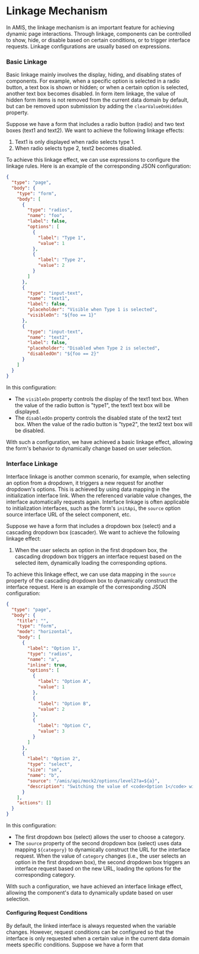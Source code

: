 # Linkage Mechanism

In AMIS, the linkage mechanism is an important feature for achieving dynamic page interactions. Through linkage, components can be controlled to show, hide, or disable based on certain conditions, or to trigger interface requests. Linkage configurations are usually based on expressions.

### Basic Linkage
Basic linkage mainly involves the display, hiding, and disabling states of components. For example, when a specific option is selected in a radio button, a text box is shown or hidden; or when a certain option is selected, another text box becomes disabled. In form item linkage, the value of hidden form items is not removed from the current data domain by default, but can be removed upon submission by adding the `clearValueOnHidden` property.

Suppose we have a form that includes a radio button (radio) and two text boxes (text1 and text2). We want to achieve the following linkage effects:

1. Text1 is only displayed when radio selects type 1.
2. When radio selects type 2, text2 becomes disabled.

To achieve this linkage effect, we can use expressions to configure the linkage rules. Here is an example of the corresponding JSON configuration:

```json
{
  "type": "page",
  "body": {
    "type": "form",
    "body": [
      {
        "type": "radios",
        "name": "foo",
        "label": false,
        "options": [
          {
            "label": "Type 1",
            "value": 1
          },
          {
            "label": "Type 2",
            "value": 2
          }
        ]
      },
      {
        "type": "input-text",
        "name": "text1",
        "label": false,
        "placeholder": "Visible when Type 1 is selected",
        "visibleOn": "${foo == 1}"
      },
      {
        "type": "input-text",
        "name": "text2",
        "label": false,
        "placeholder": "Disabled when Type 2 is selected",
        "disabledOn": "${foo == 2}"
      }
    ]
  }
}
```

In this configuration:

- The `visibleOn` property controls the display of the text1 text box. When the value of the radio button is "type1", the text1 text box will be displayed.
- The `disabledOn` property controls the disabled state of the text2 text box. When the value of the radio button is "type2", the text2 text box will be disabled.

With such a configuration, we have achieved a basic linkage effect, allowing the form's behavior to dynamically change based on user selection.

### Interface Linkage
Interface linkage is another common scenario, for example, when selecting an option from a dropdown, it triggers a new request for another dropdown's options. This is achieved by using data mapping in the initialization interface link. When the referenced variable value changes, the interface automatically requests again. Interface linkage is often applicable to initialization interfaces, such as the form's `initApi`, the `source` option source interface URL of the select component, etc.

Suppose we have a form that includes a dropdown box (select) and a cascading dropdown box (cascader). We want to achieve the following linkage effect:

1. When the user selects an option in the first dropdown box, the cascading dropdown box triggers an interface request based on the selected item, dynamically loading the corresponding options.

To achieve this linkage effect, we can use data mapping in the `source` property of the cascading dropdown box to dynamically construct the interface request. Here is an example of the corresponding JSON configuration:

```json
{
  "type": "page",
  "body": {
    "title": "",
    "type": "form",
    "mode": "horizontal",
    "body": [
      {
        "label": "Option 1",
        "type": "radios",
        "name": "a",
        "inline": true,
        "options": [
          {
            "label": "Option A",
            "value": 1
          },
          {
            "label": "Option B",
            "value": 2
          },
          {
            "label": "Option C",
            "value": 3
          }
        ]
      },
      {
        "label": "Option 2",
        "type": "select",
        "size": "sm",
        "name": "b",
        "source": "/amis/api/mock2/options/level2?a=${a}",
        "description": "Switching the value of <code>Option 1</code> will trigger the <code>source</code> interface of <code>Option 2</code> to fetch again"
      }
    ],
    "actions": []
  }
}
```

In this configuration:

- The first dropdown box (select) allows the user to choose a category.
- The `source` property of the second dropdown box (select) uses data mapping `${category}` to dynamically construct the URL for the interface request. When the value of `category` changes (i.e., the user selects an option in the first dropdown box), the second dropdown box triggers an interface request based on the new URL, loading the options for the corresponding category.

With such a configuration, we have achieved an interface linkage effect, allowing the component's data to dynamically update based on user selection.

#### Configuring Request Conditions
By default, the linked interface is always requested when the variable changes. However, request conditions can be configured so that the interface is only requested when a certain value in the current data domain meets specific conditions.
Suppose we have a form that
